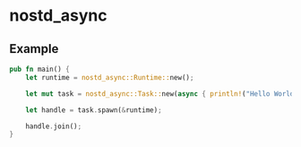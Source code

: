 # nostd_async

## Example

```rust
pub fn main() {
    let runtime = nostd_async::Runtime::new();

    let mut task = nostd_async::Task::new(async { println!("Hello World") });

    let handle = task.spawn(&runtime);

    handle.join();
}
```
